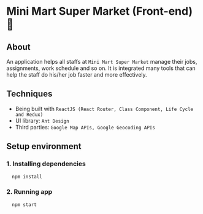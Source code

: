 # Mini Mart Super Market (Front-end) 🚀

## About
An application helps all staffs at `Mini Mart Super Market` manage their jobs, assignments, work schedule and so on. It is integrated many tools that can help the staff do his/her job faster and more effectively.

## Techniques

- Being built with `ReactJS (React Router, Class Component, Life Cycle and Redux)`
- UI library: `Ant Design`
- Third parties: `Google Map APIs, Google Geocoding APIs`

## Setup environment

### 1. Installing dependencies

```
  npm install
```

### 2. Running app

```
  npm start
```

